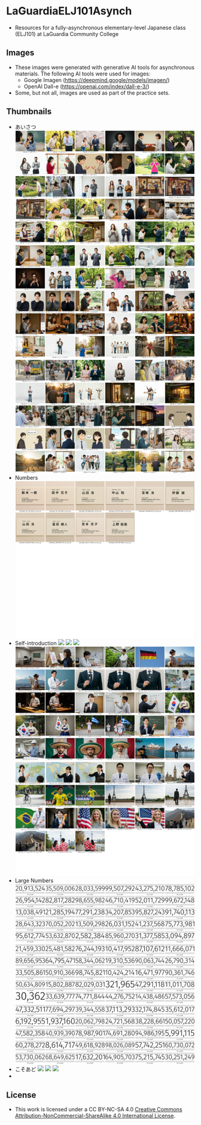 # LaGuardiaELJ101Asynch
- Resources for a fully-asynchronous elementary-level Japanese class (ELJ101) at LaGuardia Community College

## Images
- These images were generated with generative AI tools for asynchronous materials. The following AI tools were used for images:
	- Google Imagen (https://deepmind.google/models/imagen/)
	- OpenAI Dall-e (https://openai.com/index/dall-e-3/)
- Some, but not all, images are used as part of the practice sets.

## Thumbnails
- あいさつ
![](ImagesModule01Greetings/L00_Greetings_collage-0_resized.jpg)
![](ImagesModule01Greetings/L00_Greetings_collage-1_resized.jpg)
![](ImagesModule01Greetings/L00_Greetings_collage-2_resized.jpg)
- Numbers
![](ImagesModule02Numbers/L00_Number_collage_resized.jpg)
- Self-introduction
![](ImagesModule04SelfIntroductions/L01_1_XはYです_collage-0_resized.jpg)
![](ImagesModule04SelfIntroductions/L01_1_XはYです_collage-1_resized.jpg)
![](ImagesModule04SelfIntroductions/L01_1_XはYです_collage-2_resized.jpg)
![](ImagesModule04SelfIntroductions/L01_2_か_collage-0_resized.jpg)
![](ImagesModule04SelfIntroductions/L01_2_か_collage-1_resized.jpg)
- Large Numbers
![](ImagesModule05LargeNumbers/L01_LargeNumber_collage-0_resized.jpg)
![](ImagesModule05LargeNumbers/L01_LargeNumber_collage-1_resized.jpg)
![](ImagesModule05LargeNumbers/L01_LargeNumber_collage-2_resized.jpg)
- こそあど
![](ImagesModule06こそあど/L02_3_こそあど_collage-0_resized.jpg)
![](ImagesModule06こそあど/L02_3_こそあど_collage-1_resized.jpg)
![](ImagesModule06こそあど/L02_3_こそあど_collage-2_resized.jpg)
- 

## License
- This work is licensed under a CC BY-NC-SA 4.0 [Creative Commons Attribution-NonCommercial-ShareAlike 4.0 International License](https://creativecommons.org/licenses/by-nc-sa/4.0/).
